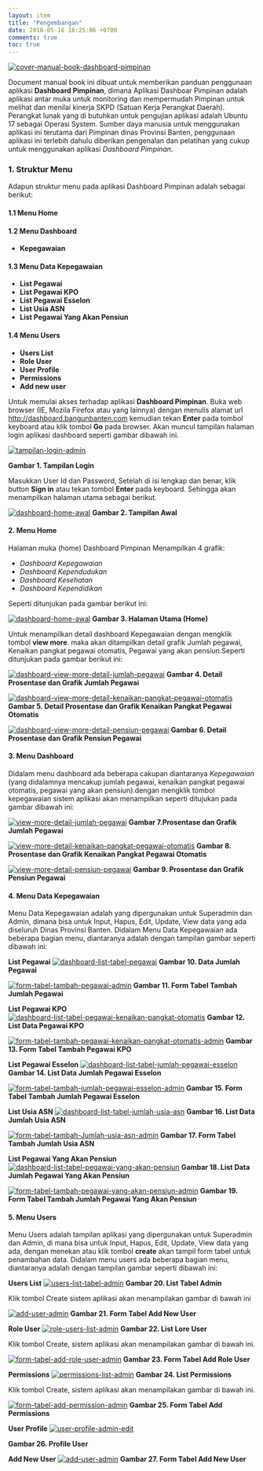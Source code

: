 ```yaml
---
layout: item
title: "Pengembangan"
date: 2018-05-16 16:25:06 +0700
comments: true
toc: true
---
```


[![cover-manual-book-dashboard-pimpinan](../images/dashboard-pimpinan/pengembangan/cover-manual-book-dashboard-pimpinan.jpeg)](../images/dashboard-pimpinan/pengembangan/cover-manual-book-dashboard-pimpinan.jpeg)

Document manual book ini dibuat untuk memberikan panduan penggunaan aplikasi **Dashboard Pimpinan**, dimana Aplikasi Dashboar Pimpinan adalah aplikasi antar muka untuk monitoring dan mempermudah Pimpinan untuk melihat dan menilai kinerja SKPD (Satuan Kerja Perangkat Daerah). Perangkat lunak yang di butuhkan untuk pengujian aplikasi adalah Ubuntu 17 sebagai Operasi System. Sumber daya manusia untuk menggunakan aplikasi ini terutama dari Pimpinan dinas Provinsi Banten, penggunaan aplikasi ini terlebih dahulu diberikan pengenalan dan pelatihan yang cukup untuk menggunakan aplikasi *Dashboard Pimpinan*.

### 1. Struktur Menu
Adapun struktur menu pada aplikasi Dashboard Pimpinan adalah sebagai berikut:
#### 1.1 Menu Home

#### 1.2 Menu Dashboard
- **Kepegawaian**

#### 1.3 Menu Data Kepegawaian
- **List Pegawai**
- **List Pegawai KPO**
- **List Pegawai Esselon**
- **List Usia ASN**
- **List Pegawai Yang Akan Pensiun**

#### 1.4 **Menu Users**
- **Users List**
- **Role User**
- **User Profile**
- **Permissions**
- **Add new user**

Untuk memulai akses terhadap aplikasi **Dashboard Pimpinan**. Buka web browser (IE, Mozila Firefox atau yang lainnya) dengan menulis alamat url http://dashboard.bangunbanten.com kemudian tekan **Enter** pada tombol keyboard atau klik tombol **Go** pada browser. Akan muncul tampilan halaman login aplikasi dashboard seperti gambar dibawah ini.

[![tampilan-login-admin](../images/dashboard-pimpinan/pengembangan/tampilan-login-admin.png)](../images/dashboard-pimpinan/pengembangan/tampilan-login-admin.png)

**Gambar 1. Tampilan Login**

Masukkan User Id dan Password, Setelah di isi lengkap dan benar, klik button **Sign in** atau tekan tombol **Enter** pada keyboard. Sehingga akan menampilkan halaman utama sebagai berikut.

[![dashboard-home-awal](../images/dashboard-pimpinan/pengembangan/dashboard-home-awal.png)](../images/dashboard-pimpinan/pengembangan/dashboard-home-awal.png)
**Gambar 2. Tampilan Awal**

#### 2. Menu Home
Halaman muka (home) Dashboard Pimpinan Menampilkan 4 grafik:

- *Dashboard Kepegawaian*
- *Dashboard Kependudukan*
- *Dashboard Kesehatan*
- *Dashboard Kependidikan*

Seperti ditunjukan pada gambar berikut ini:

[![dashboard-home-awal](../images/dashboard-pimpinan/pengembangan/dashboard-home-awal.png)](../images/dashboard-pimpinan/pengembangan/dashboard-home-awal.png)
**Gambar 3. Halaman Utama (Home)**

Untuk menampilkan detail dashboard Kepegawaian dengan mengklik tombol **view more**.
maka akan ditampilkan detail grafik Jumlah pegawai, Kenaikan pangkat pegawai otomatis, Pegawai yang akan pensiun.Seperti ditunjukan pada gambar berikut ini:

[![dashboard-view-more-detail-jumlah-pegawai](../images/dashboard-pimpinan/pengembangan/view-more-detail-jumlah-pegawai.png)](../images/dashboard-pimpinan/pengembangan/view-more-detail-jumlah-pegawai.png)
**Gambar 4. Detail Prosentase dan Grafik Jumlah Pegawai**

[![dashboard-view-more-detail-kenaikan-pangkat-pegawai-otomatis](../images/dashboard-pimpinan/pengembangan/view-more-detail-kenaikan-pangkat-pegawai-otomatis.png)](../images/dashboard-pimpinan/pengembangan/view-more-detail-kenaikan-pangkat-pegawai-otomatis.png)
**Gambar 5. Detail Prosentase dan Grafik Kenaikan Pangkat Pegawai Otomatis**

[![dashboard-view-more-detail-pensiun-pegawai](../images/dashboard-pimpinan/pengembangan/view-more-detail-pensiun-pegawai.png)](../images/dashboard-pimpinan/pengembangan/view-more-detail-pensiun-pegawai.png)
**Gambar 6. Detail Prosentase dan Grafik Pensiun Pegawai**

#### 3. Menu Dashboard
Didalam menu dashboard ada beberapa cakupan diantaranya *Kepegawaian* (yang didalamnya mencakup jumlah pegawai, kenaikan pangkat pegawai otomatis, pegawai yang akan pensiun).dengan mengklik tombol kepegawaian sistem aplikasi akan menampilkan seperti ditujukan pada gambar dibawah ini:

[![view-more-detail-jumlah-pegawai](../images/dashboard-pimpinan/pengembangan/view-more-detail-jumlah-pegawai.png)](../images/dashboard-pimpinan/pengembangan/view-more-detail-jumlah-pegawai.png)
**Gambar 7.Prosentase dan Grafik Jumlah Pegawai**

[![view-more-detail-kenaikan-pangkat-pegawai-otomatis](../images/dashboard-pimpinan/pengembangan/view-more-detail-kenaikan-pangkat-pegawai-otomatis.png)](../images/dashboard-pimpinan/pengembangan/view-more-detail-kenaikan-pangkat-pegawai-otomatis.png)
**Gambar 8. Prosentase dan Grafik Kenaikan Pangkat Pegawai Otomatis**

[![view-more-detail-pensiun-pegawai](../images/dashboard-pimpinan/pengembangan/view-more-detail-pensiun-pegawai.png)](../images/dashboard-pimpinan/pengembangan/view-more-detail-pensiun-pegawai.png)
**Gambar 9. Prosentase dan Grafik Pensiun Pegawai**

#### 4. Menu Data Kepegawaian
Menu Data Kepegawaian adalah yang dipergunakan untuk Superadmin dan Admin, dimana bisa untuk Input, Hapus, Edit, Update, View data yang ada diseluruh Dinas Provinsi Banten. Didalam Menu Data Kepegawaian ada beberapa bagian menu, diantaranya adalah dengan tampilan gambar seperti dibawah ini:

**List Pegawai**
[![dashboard-list-tabel-pegawai](../images/dashboard-pimpinan/pengembangan/dashboard-list-tabel-pegawai.png)](../images/dashboard-pimpinan/pengembangan/dashboard-list-tabel-pegawai.png)
**Gambar 10. Data Jumlah Pegawai**

[![form-tabel-tambah-pegawai-admin](../images/dashboard-pimpinan/pengembangan/form-tabel-tambah-pegawai-admin.png)](../images/dashboard-pimpinan/pengembangan/form-tabel-tambah-pegawai-admin.png)
**Gambar 11. Form Tabel Tambah Jumlah Pegawai**

**List Pegawai KPO**
[![dashboard-list-tabel-pegawai-kenaikan-pangkat-otomatis](../images/dashboard-pimpinan/pengembangan/dashboard-list-tabel-pegawai-kenaikan-pangkat-otomatis.png)](../images/dashboard-pimpinan/pengembangan/dashboard-list-tabel-pegawai-kenaikan-pangkat-otomatis.png)
**Gambar 12. List Data Pegawai KPO**

[![form-tabel-tambah-pegawai-kenaikan-pangkat-otomatis-admin](../images/dashboard-pimpinan/pengembangan/form-tabel-tambah-pegawai-kenaikan-pangkat-otomatis-admin.png)](../images/dashboard-pimpinan/pengembangan/form-tabel-tambah-pegawai-kenaikan-pangkat-otomatis-admin)
**Gambar 13. Form Tabel Tambah Pegawai KPO**

**List Pegawai Esselon**
[![dashboard-list-tabel-jumlah-pegawai-esselon](../images/dashboard-pimpinan/pengembangan/dashboard-list-tabel-jumlah-pegawai-esselon.png)](../images/dashboard-pimpinan/pengembangan/dashboard-list-tabel-jumlah-pegawai-esselon.png)
**Gambar 14. List Data Jumlah Pegawai Esselon**

[![form-tabel-tambah-jumlah-pegawai-esselon-admin](../images/dashboard-pimpinan/pengembangan/form-tabel-tambah-jumlah-pegawai-esselon-admin.png)](../images/dashboard-pimpinan/pengembangan/form-tabel-tambah-jumlah-pegawai-esselon-admin.png)
**Gambar 15. Form Tabel Tambah Jumlah Pegawai Esselon**

**List Usia ASN**
[![dashboard-list-tabel-jumlah-usia-asn](../images/dashboard-pimpinan/pengembangan/dashboard-list-tabel-jumlah-usia-asn.png)](../images/dashboard-pimpinan/pengembangan/dashboard-list-tabel-jumlah-usia-asn.png)
**Gambar 16. List Data Jumlah Usia ASN**

[![form-tabel-tambah-Jumlah-usia-asn-admin](../images/dashboard-pimpinan/pengembangan/form-tabel-tambah-Jumlah-usia-asn-admin.png)](../images/dashboard-pimpinan/pengembangan/form-tabel-tambah-Jumlah-usia-asn-admin.png)
**Gambar 17. Form Tabel Tambah Jumlah Usia ASN**

**List Pegawai Yang Akan Pensiun**
[![dashboard-list-tabel-pegawai-yang-akan-pensiun](../images/dashboard-pimpinan/pengembangan/dashboard-list-tabel-pegawai-yang-akan-pensiun.png)](../images/dashboard-pimpinan/pengembangan/dashboard-list-tabel-pegawai-yang-akan-pensiun.png)
**Gambar 18. List Data Jumlah Pegawai Yang Akan Pensiun**

[![form-tabel-tambah-pegawai-yang-akan-pensiun-admin](../images/dashboard-pimpinan/pengembangan/form-tabel-tambah-pegawai-yang-akan-pensiun-admin.png)](../images/dashboard-pimpinan/pengembangan/form-tabel-tambah-pegawai-yang-akan-pensiun-admin.png)
**Gambar 19. Form Tabel Tambah Jumlah Pegawai Yang Akan Pensiun**

#### 5. Menu Users
Menu Users adalah tampilan aplikasi yang dipergunakan untuk Superadmin dan Admin, di mana bisa untuk Input, Hapus, Edit, Update, View data yang ada, dengan menekan atau klik tombol **create** akan tampil form tabel untuk penambahan data. Didalam menu users ada beberapa bagian menu, diantaranya adalah dengan tampilan gambar seperti dibawah ini:

**Users List**
[![users-list-tabel-admin](../images/dashboard-pimpinan/pengembangan/users-list-tabel-admin.png)](../images/dashboard-pimpinan/pengembangan/users-list-tabel-admin.png)
**Gambar 20. List Tabel Admin**

Klik tombol Create sistem aplikasi akan menampilakan gambar di bawah ini

[![add-user-admin](../images/dashboard-pimpinan/pengembangan/add-user-admin.png)](../images/dashboard-pimpinan/pengembangan/add-user-admin.png)
**Gambar 21. Form Tabel Add New User**

**Role User**
[![role-users-list-admin](../images/dashboard-pimpinan/pengembangan/role-users-list-admin.png)](../images/dashboard-pimpinan/pengembangan/role-users-list-admin.png)
**Gambar 22. List Lore User**

Klik tombol Create, sistem aplikasi akan menampilakan gambar di bawah ini.

[![form-tabel-add-role-user-admin](../images/dashboard-pimpinan/pengembangan/form-tabel-add-role-user-admin.png)](../images/dashboard-pimpinan/pengembangan/form-tabel-add-role-user-admin.png)
**Gambar 23. Form Tabel Add Role User**

**Permissions**
[![permissions-list-admin](../images/dashboard-pimpinan/pengembangan/permissions-list-admin.png)](../images/dashboard-pimpinan/pengembangan/permissions-list-admin.png)
**Gambar 24. List Permissions**

Klik tombol Create, sistem aplikasi akan menampilakan gambar di bawah ini.

[![form-tabel-add-permission-admin](../images/dashboard-pimpinan/pengembangan/form-tabel-add-permission-admin.png)](../images/dashboard-pimpinan/pengembangan/form-tabel-add-permission-admin.png)
**Gambar 25. Form Tabel Add Permissions**

**User Profile**
[![user-profile-admin-edit](../images/dashboard-pimpinan/pengembangan/user-profile-admin-edit.jpeg)](../images/dashboard-pimpinan/pengembangan/user-profile-admin-edit.jpeg)

**Gambar 26. Profile User**

**Add New User**
[![add-user-admin](../images/dashboard-pimpinan/pengembangan/add-user-admin.png)](../images/dashboard-pimpinan/pengembangan/add-user-admin.png)
**Gambar 27. Form Tabel Add New User**

